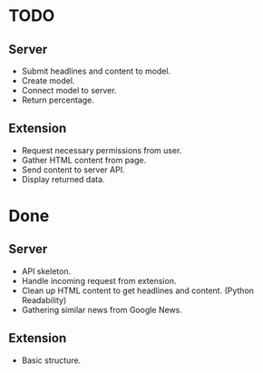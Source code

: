 # TODO

## Server

- Submit headlines and content to model.
- Create model.
- Connect model to server.
- Return percentage.

## Extension

- Request necessary permissions from user.
- Gather HTML content from page.
- Send content to server API.
- Display returned data.

# Done

## Server

- API skeleton.
- Handle incoming request from extension.
- Clean up HTML content to get headlines and content. (Python Readability)
- Gathering similar news from Google News.

## Extension

- Basic structure.